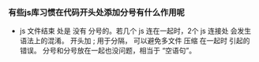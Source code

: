 <!--
 * @Description: In User Settings Edit
 * @Author: your name
 * @Date: 2019-09-23 09:37:40
 * @LastEditTime: 2019-09-23 09:37:40
 * @LastEditors: your name
 -->
### 有些js库习惯在代码开头处添加分号有什么作用呢
+ js 文件结束 处是 没有 分号的。若几个 js 连在一起时，2个 js 连接处 会发生语法上的混淆。
开头加 ; 用于分隔， 可以避免多文件 压缩 在一起时 引起的 错误。
分号和分号放在一起也没问题，相当于 “空语句”。